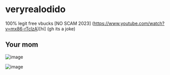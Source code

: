 # veryrealodido
100% legit free vbucks [NO SCAM 2023] (https://www.youtube.com/watch?v=mx86-rTclzA)[hi]   (gh its a joke)


## Your mom
![image](https://github.com/HitByaThunder/veryrealodido/assets/145971691/748e68e0-ef91-49f5-b1e0-d6dbad080733)

![image](https://github.com/HitByaThunder/veryrealodido/assets/145971691/e61c72e6-387b-4bd8-871c-a102afd688b5)
